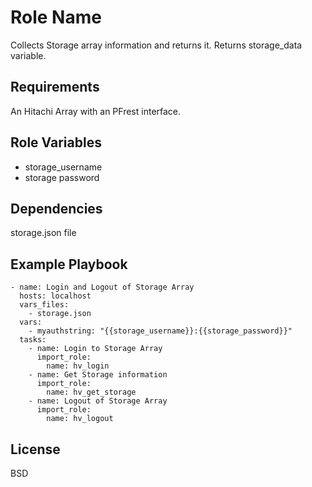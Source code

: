 Role Name
=========

Collects Storage array information and returns it. Returns storage_data variable.

Requirements
------------

An Hitachi Array with an PFrest interface.

Role Variables
--------------
* storage_username
* storage password


Dependencies
------------

storage.json file

Example Playbook
----------------

    - name: Login and Logout of Storage Array
      hosts: localhost
      vars_files:
        - storage.json
      vars:
        - myauthstring: "{{storage_username}}:{{storage_password}}"
      tasks:
        - name: Login to Storage Array
          import_role:
            name: hv_login
        - name: Get Storage information
          import_role:
            name: hv_get_storage
        - name: Logout of Storage Array
          import_role:
            name: hv_logout


License
-------

BSD


